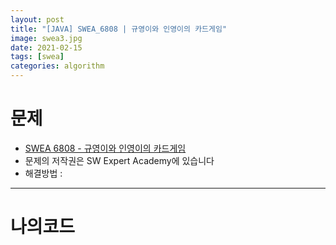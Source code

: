 ```yaml
---
layout: post
title: "[JAVA] SWEA_6808 | 규영이와 인영이의 카드게임"
image: swea3.jpg
date: 2021-02-15
tags: [swea]
categories: algorithm
---
```



# 문제

- [SWEA 6808 - 규영이와 인영이의 카드게임](https://swexpertacademy.com/main/code/problem/problemDetail.do?contestProbId=AWgv9va6HnkDFAW0&categoryId=AWgv9va6HnkDFAW0&categoryType=CODE&problemTitle=6808&orderBy=FIRST_REG_DATETIME&selectCodeLang=ALL&select-1=&pageSize=10&pageIndex=1)
- 문제의 저작권은 SW Expert Academy에 있습니다
- 해결방법 :


------



# 나의코드

<script src="https://gist.github.com/Jisu-Shin/c1396376716619f3702944c585ee6ecf.js"></script>



